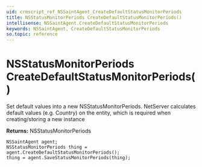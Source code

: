 ```yaml
---
uid: crmscript_ref_NSSaintAgent_CreateDefaultStatusMonitorPeriods
title: NSStatusMonitorPeriods CreateDefaultStatusMonitorPeriods()
intellisense: NSSaintAgent.CreateDefaultStatusMonitorPeriods
keywords: NSSaintAgent, CreateDefaultStatusMonitorPeriods
so.topic: reference
---
```


# NSStatusMonitorPeriods CreateDefaultStatusMonitorPeriods()
	  
Set default values into a new NSStatusMonitorPeriods.
NetServer calculates default values (e.g. Country) on the entity, which is required when creating/storing a new instance
	  
**Returns:** NSStatusMonitorPeriods

```crmscript
NSSaintAgent agent;
NSStatusMonitorPeriods thing = agent.CreateDefaultStatusMonitorPeriods();
thing = agent.SaveStatusMonitorPeriods(thing);
```

